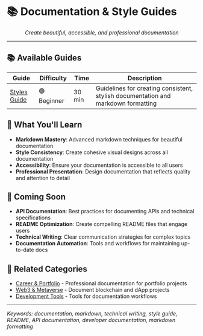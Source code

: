 # 📚 Documentation & Style Guides

<div align="center">
  <i>Create beautiful, accessible, and professional documentation</i>
</div>

---

## 📚 Available Guides

| Guide | Difficulty | Time | Description |
|-------|------------|------|-------------|
| [Styles Guide](styles.md) | 🟢 Beginner | 30 min | Guidelines for creating consistent, stylish documentation and markdown formatting |

## 🎯 What You'll Learn

- **Markdown Mastery**: Advanced markdown techniques for beautiful documentation
- **Style Consistency**: Create cohesive visual designs across all documentation
- **Accessibility**: Ensure your documentation is accessible to all users
- **Professional Presentation**: Design documentation that reflects quality and attention to detail

## 🚀 Coming Soon

- **API Documentation**: Best practices for documenting APIs and technical specifications
- **README Optimization**: Create compelling README files that engage users
- **Technical Writing**: Clear communication strategies for complex topics
- **Documentation Automation**: Tools and workflows for maintaining up-to-date docs

## 🔗 Related Categories

- [Career & Portfolio](../career-portfolio/) - Professional documentation for portfolio projects
- [Web3 & Metaverse](../web3-metaverse/) - Document blockchain and dApp projects
- [Development Tools](../development-tools/) - Tools for documentation workflows

---

*Keywords: documentation, markdown, technical writing, style guide, README, API documentation, developer documentation, markdown formatting* 